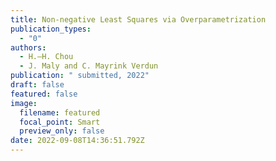 ```yaml
---
title: Non-negative Least Squares via Overparametrization
publication_types:
  - "0"
authors:
  - H.–H. Chou
  - J. Maly and C. Mayrink Verdun
publication: " submitted, 2022"
draft: false
featured: false
image:
  filename: featured
  focal_point: Smart
  preview_only: false
date: 2022-09-08T14:36:51.792Z
---
```

